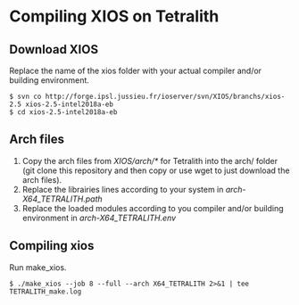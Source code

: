 # Compiling XIOS on Tetralith
## Download XIOS

Replace the name of the xios folder with your actual compiler and/or
building environment.

    $ svn co http://forge.ipsl.jussieu.fr/ioserver/svn/XIOS/branchs/xios-2.5 xios-2.5-intel2018a-eb
    $ cd xios-2.5-intel2018a-eb

## Arch files

1. Copy the arch files from _XIOS/arch/*_ for Tetralith into the arch/ folder
   (git clone this repository and
   then copy or use wget to just download the arch files).
2. Replace the librairies lines according to your system in
   *arch-X64_TETRALITH.path*
3. Replace the loaded modules according to you compiler and/or building environment
   in *arch-X64_TETRALITH.env*

## Compiling xios

Run make_xios.

    $ ./make_xios --job 8 --full --arch X64_TETRALITH 2>&1 | tee TETRALITH_make.log